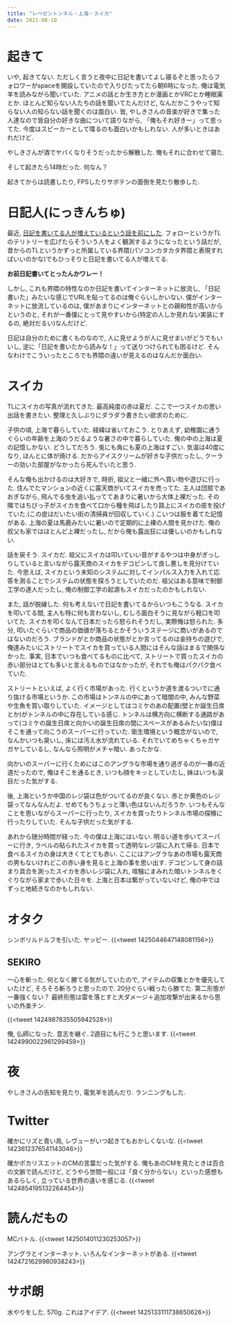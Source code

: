 ```yaml
---
title: "レペゼントンネル・上海・スイカ"
date: 2021-08-10
---
```


# 起きて
いや, 起きてない. ただしく言うと夜中に日記を書いてよし寝るぞと思ったらフォロワーがspaceを開設していたので入りびたってたら朝6時になった. 俺は電気羊を読みながら聞いていた. アニメの話とか生き方とか漫画とかVRCとか睡眠薬とか. ほとんど知らない人たちの話を聞いてたんだけど, なんだかこうやって知らない人の知らない話を聞くのは面白い. 皆, やしきさんの音楽が好きで集った人達なので皆自分の好きな曲について語りながら, 「俺もそれ好きー」って思ってた. 今度はスピーカーとして喋るのも面白いかもしれない. 人が多いときはあれだけど.

やしきさんが酒でヤバくなりそうだったから解散した. 俺もそれに合わせて寝た.

そして起きたら14時だった. 何なん？

起きてからは読書したり, FPSしたりサボテンの面倒を見たり散歩した.

# 日記人(にっきんちゅ)
最近, [日記を書いてる人が増えているという話を前にした](/post/2021-07-29). フォローというかTLのテリトリーを広げたらそういう人をよく観測するようになったという話だが, 昔からのTLというかずっと所属している界隈(パソコンカタカタ界隈と表現すればいいのかな)でもひっそりと日記を書いてる人が増えてる.

**お前日記書いてとったんかワレー！**

しかし, これも界隈の特性なのか日記を書いてインターネットに放流し, 「日記書いた」みたいな感じでURLを貼ってるのは俺ぐらいしかいない. 僕がインターネットに放流しているのは, 僕があまりにインターネットとの親和性が高いからというのと, それが一番僕にとって見やすいから(特定の人しか見れない実装にするの, 絶対だるい)なんだけど.

日記は自分のために書くものなので, 人に見せようが人に見せまいがどうでもいいし, 逆に「日記を書いたから読みな！」って送りつけられても困るけど. そんなわけでこういったところでも界隈の違いが見えるのはなんだか面白い.

# スイカ
TLにスイカの写真が流れてきた. 最高純度の赤は夏だ. ここで一つスイカの思い出話を書きたい. 整理と久しぶりにダラダラ書きたい欲求のために.

子供の頃, 上海で暮らしていた. 経緯は省いておこう. とりあえず, 幼稚園に通うぐらいの年齢を上海のうだるような暑さの中で暮らしていた. 俺の中の上海は夏の記憶しかない. どうしてだろう.
兎にも角にも夏の上海はすごい. 気温は40度になり, ほんとに体が焼ける. だからアイスクリームが好きな子供だったし, クーラーの効いた部屋がなかったら死んでいたと思う.

そんな俺も出かけるのは大好きで, 時折, 祖父と一緒に外へ買い物や遊びに行った. 住んでたマンションの近くに露天商がいてスイカを売ってた. 主人は団扇であおぎながら, 飛んでる虫を追い払っててあまりに暑いから大体上裸だった. その隣ではちびっ子がスイカを食べて口から種を飛ばしたり路上にスイカの皮を投げていた.(この皮はだいたい街の清掃員が回収していく.) こいつは服を着てた記憶がある. 上海の夏は馬鹿みたいに暑いので定期的に上裸の人間を見かけた. 俺の叔父も家ではほとんど上裸だったし, だから俺も露出狂には優しいのかもしれない.

話を戻そう. スイカだ. 祖父にスイカは叩いていい音がするやつは中身がぎっしりしていると言いながら露天商のスイカをデコピンして良し悪しを見分けていた. 今思えば, スイカという未知のシステムに対してインパルス入力を入れて応答を測ることでシステムの状態を探ろうとしていたのだ. 祖父はある意味で制御工学の達人だったし, 俺の制御工学の起源もスイカだったのかもしれない.

また, 話が脱線した. 何も考えないで日記を書いてるからいつもこうなる. スイカを叩いてる間, 主人も特に何も言わないし, むしろ面白そうに見ながら軽口を叩いてた. スイカを叩くなんて日本だったら怒られそうだし, 実際俺は怒られた. 多分, 叩いたぐらいで商品の価値が落ちるとかそういうステージに商いがあるのではないのだろう. ブランドがとか商品の状態がとか言ってるのは金持ちの遊びで, 俺達みたいにストリートでスイカを買っている人間にはそんな話はまるで関係なかった. 事実, 日本でいつも食べてるものに比べて, ストリートで買ったスイカの赤い部分はとても多いと言えるものではなかったが, それでも俺はパクパク食べていた.

ストリートといえば, よく行く市場があった. 行くというか道を渡るついでに通り抜ける市場というか. この市場はトンネルの中にあって暗闇の中, みんな野菜や生魚を買い取りしていた. イメージとしてはコミケのあの配置(壁とか誕生日席とか)がトンネルの中に存在している感じ. トンネルは横方向に横断する通路があって(コミケの誕生日席と向かいの誕生日席の間にスペースがあるみたいな)僕はそこを通って向こうのスーパーに行っていた. 衛生環境という概念がないので, なんかいつも臭いし, 床には汚え水が流れている. それでいてめちゃくちゃガヤガヤしているし, なんなら照明がメチャ暗い. あったかな.

向かいのスーパーに行くためにはこのアングラな市場を通り過ぎるのが一番の近道だったので, 俺はそこを通るとき, いつも顔をキッとしていたし, 妹はいつも涙目だった気がする.

後, 上海というか中国のレジ袋は色がついてるのが良くない. 赤とか黄色のレジ袋ってなんなんだよ. せめてもうちょっと薄い色はないんだろうか. いつもそんなことを思いながらスーパーに行ったり, スイカを買ったりトンネル市場の探検に行ったりしていた. そんな子供だった気がする.

あれから随分時間が経った. 今の僕は上海にはいない. 明るい道を歩いてスーパーに行き, ラベルの貼られたスイカを買って透明なレジ袋に入れて帰る. 日本で食べるスイカの身は大きくてとても赤い. ここにはアングラなあの市場も露天商の男もないけれどこの赤い身を見ると上海の事を思い出す. デコピンして身の詰まり具合を測ったスイカを赤いレジ袋に入れ, 喧騒にまみれた暗いトンネルをくぐりながら家まで歩いた日々を. 上海と日本は繋がっていないけど, 俺の中ではずっと地続きなのかもしれない.

# オタク
シンボリルドルフを引いた. ヤッピー.
{{<tweet 1425044647148081156>}}

## SEKIRO
一心を斬った. 何となく勝てる気がしていたので, アイテムの収集とかを優先していたけど, そろそろ斬ろうと思ったので. 20分ぐらい戦ったら勝てた. 第二形態が一番強くない？ 最終形態は雷を落とすと大ダメージ＋追加攻撃が出来るから思いの外楽チン.

{{<tweet 1424987835505942528>}}

俺, 仏師になった. 意志を継ぐ. 2週目にも行こうと思います.
{{<tweet 1424990022961299459>}}
# 夜
やしきさんの告知を見たり, 電気羊を読んだり. ランニングもした.
# Twitter
確かにリズと青い鳥, レヴューがいつ起きてもおかしくないな.
{{<tweet 1423612376541143046>}}

確かポカリスエットのCMの言葉だった気がする. 俺もあのCMを見たときは百合の文脈で読んだけど, どうやら世間一般には「良く分からない」といった感想もあるらしく, 立っている世界の違いを感じる.
{{<tweet 1424854195132264454>}}

# 読んだもの
MCバトル.
{{<tweet 1425014011230253057>}}

アングラとインターネット. いろんなインターネットがある.
{{<tweet 1424721629980938243>}}
# サボ朗
水やりをした. 570g.
これはアイデア.
{{<tweet 1425133111738650626>}}